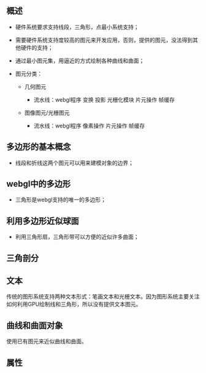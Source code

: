 ## 概述

* 硬件系统要求支持线段，三角形，点最小系统支持；
* 需要硬件系统支持度较高的图元来开发应用，否则，提供的图元，没法得到其他硬件的支持；
* 通过最小图元集，用逼近的方式绘制各种曲线和曲面；

* 图元分类：
  - 几何图元
    - 流水线：webgl程序 变换 投影 光栅化模块 片元操作 帧缓存

  - 图像图元/光栅图元
    - 流水线：webgl程序 像素操作 片元操作 帧缓存

## 多边形的基本概念

* 线段和折线这两个图元可以用来建模对象的边界；

## webgl中的多边形

* 三角形是webgl支持的唯一的多边形；

## 利用多边形近似球面

* 利用三角形扇，三角形带可以方便的近似许多曲面；

## 三角剖分

## 文本

传统的图形系统支持两种文本形式：笔画文本和光栅文本。因为图形系统主要关注如何利用GPU绘制线和三角形，所以没有提供文本图元。

## 曲线和曲面对象

使用已有图元来近似曲线和曲面。

## 属性
